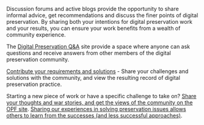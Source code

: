 Discussion forums and active blogs provide the opportunity to share informal advice, get recommendations and discuss the finer points of digital preservation. By sharing both your intentions for digital preservation work and your results, you can ensure your work benefits from a wealth of community experience.

The <a href="http://qanda.digipres.org/">Digital Preservation Q&amp;A</a> site provide a space where anyone can ask questions and receive answers from other members of the digital preservation community.

[Contribute your requirements and solutions](http://wiki.opf-labs.org/display/REQ/Digital+Preservation+and+Data+Curation+Requirements+and+Solutions) - Share your challenges and solutions with the community, and view the resulting record of digital preservation practice.

Starting a new piece of work or have a specific challenge to take on? [Share your thoughts and war stories, and get the views of the community on the OPF site](http://openplanetsfoundation.org/). [Sharing our experiences in solving preservation issues allows others to learn from the successes (and less successful approaches)](http://openplanetsfoundation.org/blogs/2012-05-17-do-others-share-your-digital-preservation-challenges-and-know-about-best-solutions). 



